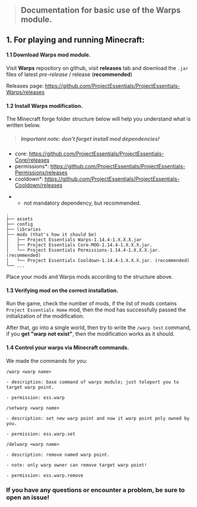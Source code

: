> ## Documentation for basic use of the Warps module.

## 1. For playing and running Minecraft:

#### 1.1 Download Warps mod module.

Visit **Warps** repository on github, visit **releases** tab and download the `.jar` files of latest _pre-release_ / release (**recommended**)

Releases page: <https://github.com/ProjectEssentials/ProjectEssentials-Warps/releases>

#### 1.2 Install Warps modification.

The Minecraft forge folder structure below will help you understand what is written below.

> ##### Important note: don't forget install mod dependencies!

- core: <https://github.com/ProjectEssentials/ProjectEssentials-Core/releases>
- permissions*: <https://github.com/ProjectEssentials/ProjectEssentials-Permissions/releases>
- cooldown*: <https://github.com/ProjectEssentials/ProjectEssentials-Cooldown/releases>

* - not mandatory dependency, but recommended.

```
.
├── assets
├── config
├── libraries
├── mods (that's how it should be)
│   ├── Project Essentials Warps-1.14.4-1.X.X.X.jar
│   ├── Project Essentials Core-MOD-1.14.4-1.X.X.X.jar.
│   └── Project Essentials Permissions-1.14.4-1.X.X.X.jar. (recommended)
│   └── Project Essentials Cooldown-1.14.4-1.X.X.X.jar. (recommended)
└── ...
```

Place your mods and Warps mods according to the structure above.

#### 1.3 Verifying mod on the correct installation.

Run the game, check the number of mods, if the list of mods contains `Project Essentials Home` mod, then the mod has successfully passed the initialization of the modification.

After that, go into a single world, then try to write the `/warp test` command, if you **get "warp not exist"**, then the modification works as it should.

#### 1.4 Control your warps via Minecraft commands.

We made the commands for you:

```
/warp <warp name>

- description: base command of warps module; just teleport you to target warp point.

- permission: ess.warp
```

```
/setwarp <warp name>

- description: set new warp point and now it warp point pnly owned by you. 

- permission: ess.warp.set
```

```
/delwarp <warp name>

- description: remove named warp point.

- note: only warp owner can remove target warp point!

- permission: ess.warp.remove
```

### If you have any questions or encounter a problem, be sure to open an issue!

